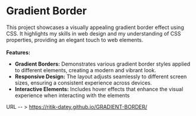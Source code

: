 # Gradient Border 

This project showcases a visually appealing gradient border effect using CSS. It highlights my skills in web design and my understanding of CSS properties, providing an elegant touch to web elements.
<br><br>
<b>Features:</b>
<ul>
  <li><b>Gradient Borders:</b> Demonstrates various gradient border styles applied to different elements, creating a modern and vibrant look.</li>
  <li><b>Responsive Design:</b> The layout adjusts seamlessly to different screen sizes, ensuring a consistent experience across devices.</li>
  <li><b>Interactive Elements:</b> Includes hover effects that enhance the visual experience when interacting with the elements</li>
</ul>

URL  -- >  https://ritik-datey.github.io/GRADIENT-BORDER/
